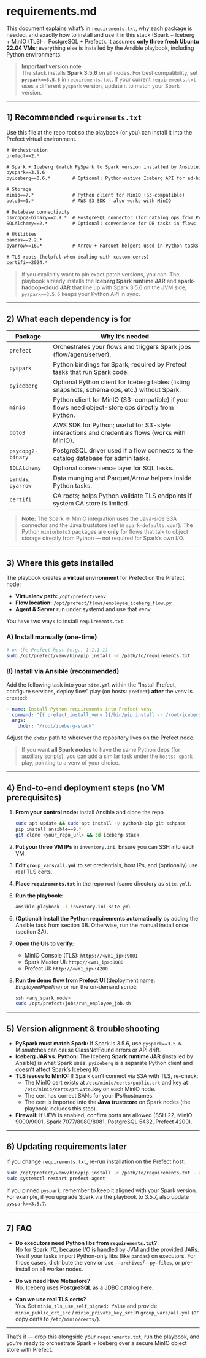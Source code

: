 # requirements.md

This document explains what’s in `requirements.txt`, why each package is needed, and exactly how to install and use it in this stack (Spark + Iceberg + MinIO (TLS) + PostgreSQL + Prefect). It assumes **only three fresh Ubuntu 22.04 VMs**; everything else is installed by the Ansible playbook, including Python environments.

> **Important version note**  
> The stack installs **Spark 3.5.6** on all nodes. For best compatibility, set **`pyspark==3.5.6`** in `requirements.txt`. If your current `requirements.txt` uses a different `pyspark` version, update it to match your Spark version.

---

## 1) Recommended `requirements.txt`

Use this file at the repo root so the playbook (or you) can install it into the Prefect virtual environment.

```txt
# Orchestration
prefect==2.*

# Spark + Iceberg (match PySpark to Spark version installed by Ansible)
pyspark==3.5.6
pyiceberg==0.6.*        # Optional: Python-native Iceberg API for ad-hoc work

# Storage
minio==7.*              # Python client for MinIO (S3-compatible)
boto3==1.*              # AWS S3 SDK - also works with MinIO

# Database connectivity
psycopg2-binary==2.9.*  # PostgreSQL connector (for catalog ops from Python)
SQLAlchemy==2.*         # Optional: convenience for DB tasks in flows

# Utilities
pandas==2.2.*
pyarrow==16.*           # Arrow + Parquet helpers used in Python tasks

# TLS roots (helpful when dealing with custom certs)
certifi==2024.*
```

> If you explicitly want to pin exact patch versions, you can. The playbook already installs the **Iceberg Spark runtime JAR** and **spark-hadoop-cloud JAR** that line up with Spark 3.5.6 on the JVM side; `pyspark==3.5.6` keeps your Python API in sync.

---

## 2) What each dependency is for

| Package            | Why it’s needed |
|--------------------|-----------------|
| `prefect`          | Orchestrates your flows and triggers Spark jobs (flow/agent/server). |
| `pyspark`          | Python bindings for Spark; required by Prefect tasks that run Spark code. |
| `pyiceberg`        | Optional Python client for Iceberg tables (listing snapshots, schema ops, etc.) without Spark. |
| `minio`            | Python client for MinIO (S3-compatible) if your flows need object-store ops directly from Python. |
| `boto3`            | AWS SDK for Python; useful for S3-style interactions and credentials flows (works with MinIO). |
| `psycopg2-binary`  | PostgreSQL driver used if a flow connects to the catalog database for admin tasks. |
| `SQLAlchemy`       | Optional convenience layer for SQL tasks. |
| `pandas`, `pyarrow`| Data munging and Parquet/Arrow helpers inside Python tasks. |
| `certifi`          | CA roots; helps Python validate TLS endpoints if system CA store is limited. |

> **Note:** The Spark → MinIO integration uses the Java-side S3A connector and the Java truststore (set in `spark-defaults.conf`). The Python `minio`/`boto3` packages are **only** for flows that talk to object storage directly from Python — not required for Spark’s own I/O.

---

## 3) Where this gets installed

The playbook creates a **virtual environment** for Prefect on the Prefect node:

- **Virtualenv path:** `/opt/prefect/venv`  
- **Flow location:** `/opt/prefect/flows/employee_iceberg_flow.py`  
- **Agent & Server** run under systemd and use that venv.

You have two ways to install `requirements.txt`:

### A) Install manually (one-time)
```bash
# on the Prefect host (e.g., 1.1.1.1)
sudo /opt/prefect/venv/bin/pip install -r /path/to/requirements.txt
```

### B) Install via Ansible (recommended)
Add the following task into your `site.yml` within the “Install Prefect, configure services, deploy flow” play (on hosts: `prefect`) **after** the venv is created:

```yaml
- name: Install Python requirements into Prefect venv
  command: "{{ prefect_install_venv }}/bin/pip install -r /root/iceberg-stack/requirements.txt"
  args:
    chdir: "/root/iceberg-stack"
```

Adjust the `chdir` path to wherever the repository lives on the Prefect node.

> If you want **all Spark nodes** to have the same Python deps (for auxiliary scripts), you can add a similar task under the `hosts: spark` play, pointing to a venv of your choice.

---

## 4) End-to-end deployment steps (no VM prerequisites)

1. **From your control node:** install Ansible and clone the repo
   ```bash
   sudo apt update && sudo apt install -y python3-pip git sshpass
   pip install ansible==9.*
   git clone <your_repo_url> && cd iceberg-stack
   ```

2. **Put your three VM IPs** in `inventory.ini`. Ensure you can SSH into each VM.

3. **Edit `group_vars/all.yml`** to set credentials, host IPs, and (optionally) use real TLS certs.

4. **Place `requirements.txt`** in the repo root (same directory as `site.yml`).

5. **Run the playbook:**
   ```bash
   ansible-playbook -i inventory.ini site.yml
   ```

6. **(Optional) Install the Python requirements automatically** by adding the Ansible task from section 3B. Otherwise, run the manual install once (section 3A).

7. **Open the UIs to verify:**
   - MinIO Console (TLS): `https://<vm1_ip>:9001`
   - Spark Master UI: `http://<vm1_ip>:8080`
   - Prefect UI: `http://<vm1_ip>:4200`

8. **Run the demo flow from Prefect UI** (deployment name: *EmployeePipeline*) or run the on-demand script:
   ```bash
   ssh <any_spark_node>
   sudo /opt/prefect/jobs/run_employee_job.sh
   ```

---

## 5) Version alignment & troubleshooting

- **PySpark must match Spark:** If Spark is 3.5.6, use `pyspark==3.5.6`. Mismatches can cause ClassNotFound errors or API drift.
- **Iceberg JAR vs. Python:** The Iceberg **Spark runtime JAR** (installed by Ansible) is what Spark uses. `pyiceberg` is a separate Python client and doesn’t affect Spark’s Iceberg IO.
- **TLS issues to MinIO:** If Spark can’t connect via S3A with TLS, re-check:
  - The MinIO cert exists at `/etc/minio/certs/public.crt` and key at `/etc/minio/certs/private.key` on each MinIO node.
  - The cert has correct SANs for your IPs/hostnames.
  - The cert is imported into the **Java truststore** on Spark nodes (the playbook includes this step).
- **Firewall:** If UFW is enabled, confirm ports are allowed (SSH 22, MinIO 9000/9001, Spark 7077/8080/8081, PostgreSQL 5432, Prefect 4200).

---

## 6) Updating requirements later

If you change `requirements.txt`, re-run installation on the Prefect host:
```bash
sudo /opt/prefect/venv/bin/pip install -r /path/to/requirements.txt --upgrade
sudo systemctl restart prefect-agent
```

If you pinned `pyspark`, remember to keep it aligned with your Spark version. For example, if you upgrade Spark via the playbook to 3.5.7, also update `pyspark==3.5.7`.

---

## 7) FAQ

- **Do executors need Python libs from `requirements.txt`?**  
  No for Spark I/O, because I/O is handled by JVM and the provided JARs. Yes if your tasks import Python-only libs (like `pandas`) on executors. For those cases, distribute the venv or use `--archives`/`--py-files`, or pre-install on all worker nodes.
  
- **Do we need Hive Metastore?**  
  No. Iceberg uses **PostgreSQL** as a JDBC catalog here.

- **Can we use real TLS certs?**  
  Yes. Set `minio_tls_use_self_signed: false` and provide `minio_public_crt_src` / `minio_private_key_src` in `group_vars/all.yml` (or copy certs to `/etc/minio/certs/`).

---

That’s it — drop this alongside your `requirements.txt`, run the playbook, and you’re ready to orchestrate Spark + Iceberg over a secure MinIO object store with Prefect.
